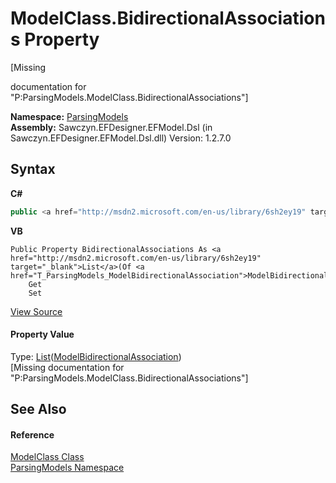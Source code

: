 # ModelClass.BidirectionalAssociations Property 
 

\[Missing <summary> documentation for "P:ParsingModels.ModelClass.BidirectionalAssociations"\]

**Namespace:**&nbsp;<a href="N_ParsingModels">ParsingModels</a><br />**Assembly:**&nbsp;Sawczyn.EFDesigner.EFModel.Dsl (in Sawczyn.EFDesigner.EFModel.Dsl.dll) Version: 1.2.7.0

## Syntax

**C#**<br />
``` C#
public <a href="http://msdn2.microsoft.com/en-us/library/6sh2ey19" target="_blank">List</a><<a href="T_ParsingModels_ModelBidirectionalAssociation">ModelBidirectionalAssociation</a>> BidirectionalAssociations { get; set; }
```

**VB**<br />
``` VB
Public Property BidirectionalAssociations As <a href="http://msdn2.microsoft.com/en-us/library/6sh2ey19" target="_blank">List</a>(Of <a href="T_ParsingModels_ModelBidirectionalAssociation">ModelBidirectionalAssociation</a>)
	Get
	Set
```

<a href="https://github.com/msawczyn/EFDesigner/tree/master/src/ParsingModels/ModelClass.cs#L31" title="View the source code">View Source</a><br />

#### Property Value
Type: <a href="http://msdn2.microsoft.com/en-us/library/6sh2ey19" target="_blank">List</a>(<a href="T_ParsingModels_ModelBidirectionalAssociation">ModelBidirectionalAssociation</a>)<br />\[Missing <value> documentation for "P:ParsingModels.ModelClass.BidirectionalAssociations"\]

## See Also


#### Reference
<a href="T_ParsingModels_ModelClass">ModelClass Class</a><br /><a href="N_ParsingModels">ParsingModels Namespace</a><br />